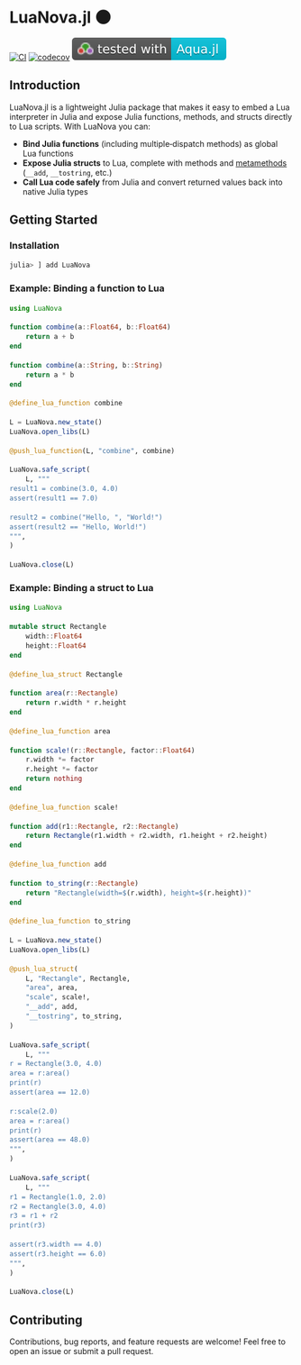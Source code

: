 # LuaNova.jl 🌑

[![CI](https://github.com/raphasampaio/LuaNova.jl/actions/workflows/CI.yml/badge.svg)](https://github.com/raphasampaio/LuaNova.jl/actions/workflows/CI.yml)
[![codecov](https://codecov.io/gh/raphasampaio/LuaNova.jl/graph/badge.svg?token=Qkg4DKh6HJ)](https://codecov.io/gh/raphasampaio/LuaNova.jl)
[![Aqua](https://raw.githubusercontent.com/JuliaTesting/Aqua.jl/master/badge.svg)](https://github.com/JuliaTesting/Aqua.jl)

## Introduction

LuaNova.jl is a lightweight Julia package that makes it easy to embed a Lua interpreter in Julia and expose Julia functions, methods, and structs directly to Lua scripts. With LuaNova you can:

- **Bind Julia functions** (including multiple‐dispatch methods) as global Lua functions  
- **Expose Julia structs** to Lua, complete with methods and [metamethods](https://www.lua.org/manual/5.4/manual.html#2.4) (`__add`, `__tostring`, etc.)  
- **Call Lua code safely** from Julia and convert returned values back into native Julia types

## Getting Started

### Installation

```julia
julia> ] add LuaNova
```

### Example: Binding a function to Lua

```julia
using LuaNova

function combine(a::Float64, b::Float64)
    return a + b
end

function combine(a::String, b::String)
    return a * b
end

@define_lua_function combine

L = LuaNova.new_state()
LuaNova.open_libs(L)

@push_lua_function(L, "combine", combine)

LuaNova.safe_script(
    L, """
result1 = combine(3.0, 4.0)
assert(result1 == 7.0)

result2 = combine("Hello, ", "World!")
assert(result2 == "Hello, World!")
""",
)

LuaNova.close(L)
```

### Example: Binding a struct to Lua

```julia
using LuaNova

mutable struct Rectangle
    width::Float64
    height::Float64
end

@define_lua_struct Rectangle

function area(r::Rectangle)
    return r.width * r.height
end

@define_lua_function area

function scale!(r::Rectangle, factor::Float64)
    r.width *= factor
    r.height *= factor
    return nothing
end

@define_lua_function scale!

function add(r1::Rectangle, r2::Rectangle)
    return Rectangle(r1.width + r2.width, r1.height + r2.height)
end

@define_lua_function add

function to_string(r::Rectangle)
    return "Rectangle(width=$(r.width), height=$(r.height))"
end

@define_lua_function to_string

L = LuaNova.new_state()
LuaNova.open_libs(L)

@push_lua_struct(
    L, "Rectangle", Rectangle,
    "area", area,
    "scale", scale!,
    "__add", add,
    "__tostring", to_string,
)

LuaNova.safe_script(
    L, """
r = Rectangle(3.0, 4.0)
area = r:area()
print(r)
assert(area == 12.0)

r:scale(2.0)
area = r:area()
print(r)
assert(area == 48.0)
""",
)

LuaNova.safe_script(
    L, """
r1 = Rectangle(1.0, 2.0)
r2 = Rectangle(3.0, 4.0)
r3 = r1 + r2
print(r3)

assert(r3.width == 4.0)
assert(r3.height == 6.0)
""",
)

LuaNova.close(L)
```

## Contributing

Contributions, bug reports, and feature requests are welcome! Feel free to open an issue or submit a pull request.
